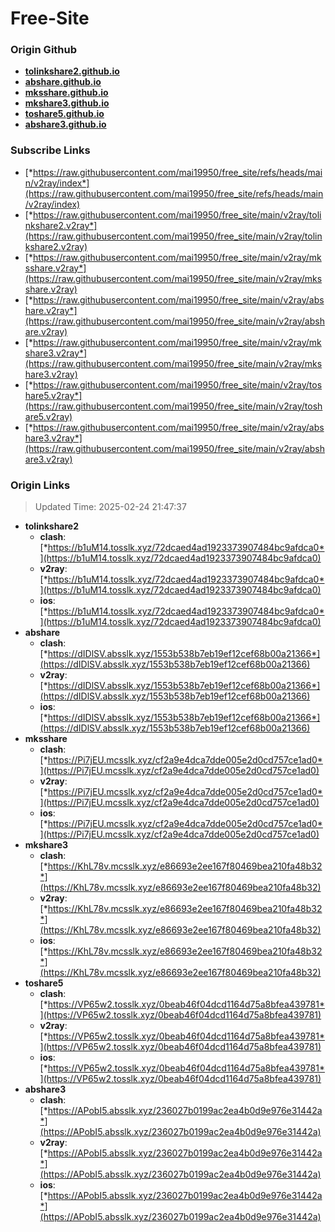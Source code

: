 # Free-Site

### Origin Github

- [**tolinkshare2.github.io**](https://github.com/tolinkshare2/tolinkshare2.github.io)
- [**abshare.github.io**](https://github.com/abshare/abshare.github.io)
- [**mksshare.github.io**](https://github.com/mksshare/mksshare.github.io)
- [**mkshare3.github.io**](https://github.com/mkshare3/mkshare3.github.io)
- [**toshare5.github.io**](https://github.com/toshare5/toshare5.github.io)
- [**abshare3.github.io**](https://github.com/abshare3/abshare3.github.io)

### Subscribe Links

- [*https://raw.githubusercontent.com/mai19950/free_site/refs/heads/main/v2ray/index*](https://raw.githubusercontent.com/mai19950/free_site/refs/heads/main/v2ray/index)
- [*https://raw.githubusercontent.com/mai19950/free_site/main/v2ray/tolinkshare2.v2ray*](https://raw.githubusercontent.com/mai19950/free_site/main/v2ray/tolinkshare2.v2ray)
- [*https://raw.githubusercontent.com/mai19950/free_site/main/v2ray/mksshare.v2ray*](https://raw.githubusercontent.com/mai19950/free_site/main/v2ray/mksshare.v2ray)
- [*https://raw.githubusercontent.com/mai19950/free_site/main/v2ray/abshare.v2ray*](https://raw.githubusercontent.com/mai19950/free_site/main/v2ray/abshare.v2ray)
- [*https://raw.githubusercontent.com/mai19950/free_site/main/v2ray/mkshare3.v2ray*](https://raw.githubusercontent.com/mai19950/free_site/main/v2ray/mkshare3.v2ray)
- [*https://raw.githubusercontent.com/mai19950/free_site/main/v2ray/toshare5.v2ray*](https://raw.githubusercontent.com/mai19950/free_site/main/v2ray/toshare5.v2ray)
- [*https://raw.githubusercontent.com/mai19950/free_site/main/v2ray/abshare3.v2ray*](https://raw.githubusercontent.com/mai19950/free_site/main/v2ray/abshare3.v2ray)

### Origin Links

> Updated Time: 2025-02-24 21:47:37

- **tolinkshare2**
  - **clash**: [*https://b1uM14.tosslk.xyz/72dcaed4ad1923373907484bc9afdca0*](https://b1uM14.tosslk.xyz/72dcaed4ad1923373907484bc9afdca0)
  - **v2ray**: [*https://b1uM14.tosslk.xyz/72dcaed4ad1923373907484bc9afdca0*](https://b1uM14.tosslk.xyz/72dcaed4ad1923373907484bc9afdca0)
  - **ios**: [*https://b1uM14.tosslk.xyz/72dcaed4ad1923373907484bc9afdca0*](https://b1uM14.tosslk.xyz/72dcaed4ad1923373907484bc9afdca0)
- **abshare**
  - **clash**: [*https://dIDlSV.absslk.xyz/1553b538b7eb19ef12cef68b00a21366*](https://dIDlSV.absslk.xyz/1553b538b7eb19ef12cef68b00a21366)
  - **v2ray**: [*https://dIDlSV.absslk.xyz/1553b538b7eb19ef12cef68b00a21366*](https://dIDlSV.absslk.xyz/1553b538b7eb19ef12cef68b00a21366)
  - **ios**: [*https://dIDlSV.absslk.xyz/1553b538b7eb19ef12cef68b00a21366*](https://dIDlSV.absslk.xyz/1553b538b7eb19ef12cef68b00a21366)
- **mksshare**
  - **clash**: [*https://Pi7jEU.mcsslk.xyz/cf2a9e4dca7dde005e2d0cd757ce1ad0*](https://Pi7jEU.mcsslk.xyz/cf2a9e4dca7dde005e2d0cd757ce1ad0)
  - **v2ray**: [*https://Pi7jEU.mcsslk.xyz/cf2a9e4dca7dde005e2d0cd757ce1ad0*](https://Pi7jEU.mcsslk.xyz/cf2a9e4dca7dde005e2d0cd757ce1ad0)
  - **ios**: [*https://Pi7jEU.mcsslk.xyz/cf2a9e4dca7dde005e2d0cd757ce1ad0*](https://Pi7jEU.mcsslk.xyz/cf2a9e4dca7dde005e2d0cd757ce1ad0)
- **mkshare3**
  - **clash**: [*https://KhL78v.mcsslk.xyz/e86693e2ee167f80469bea210fa48b32*](https://KhL78v.mcsslk.xyz/e86693e2ee167f80469bea210fa48b32)
  - **v2ray**: [*https://KhL78v.mcsslk.xyz/e86693e2ee167f80469bea210fa48b32*](https://KhL78v.mcsslk.xyz/e86693e2ee167f80469bea210fa48b32)
  - **ios**: [*https://KhL78v.mcsslk.xyz/e86693e2ee167f80469bea210fa48b32*](https://KhL78v.mcsslk.xyz/e86693e2ee167f80469bea210fa48b32)
- **toshare5**
  - **clash**: [*https://VP65w2.tosslk.xyz/0beab46f04dcd1164d75a8bfea439781*](https://VP65w2.tosslk.xyz/0beab46f04dcd1164d75a8bfea439781)
  - **v2ray**: [*https://VP65w2.tosslk.xyz/0beab46f04dcd1164d75a8bfea439781*](https://VP65w2.tosslk.xyz/0beab46f04dcd1164d75a8bfea439781)
  - **ios**: [*https://VP65w2.tosslk.xyz/0beab46f04dcd1164d75a8bfea439781*](https://VP65w2.tosslk.xyz/0beab46f04dcd1164d75a8bfea439781)
- **abshare3**
  - **clash**: [*https://APobI5.absslk.xyz/236027b0199ac2ea4b0d9e976e31442a*](https://APobI5.absslk.xyz/236027b0199ac2ea4b0d9e976e31442a)
  - **v2ray**: [*https://APobI5.absslk.xyz/236027b0199ac2ea4b0d9e976e31442a*](https://APobI5.absslk.xyz/236027b0199ac2ea4b0d9e976e31442a)
  - **ios**: [*https://APobI5.absslk.xyz/236027b0199ac2ea4b0d9e976e31442a*](https://APobI5.absslk.xyz/236027b0199ac2ea4b0d9e976e31442a)
